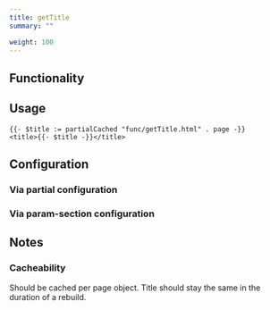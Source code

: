 ```yaml
---
title: getTitle
summary: ""

weight: 100
---
```


## Functionality

## Usage

```gohtml
{{- $title := partialCached "func/getTitle.html" . page -}}
<title>{{- $title -}}</title>
```

## Configuration

### Via partial configuration

### Via param-section configuration

## Notes

### Cacheability

Should be cached per page object. Title should stay the same in the duration of a rebuild.
